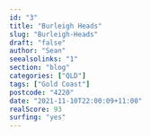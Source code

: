 ```yaml
---
id: "3"
title: "Burleigh Heads"
slug: "Burleigh-Heads"
draft: "false"
author: "Sean"
seealsolinks: "1"
section: "blog"
categories: ["QLD"]
tags: ["Gold Coast"]
postcode: "4220"
date: "2021-11-10T22:00:09+11:00"
realScore: 93
surfing: "yes"
---
```

